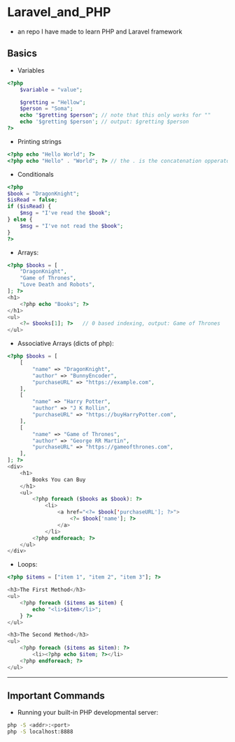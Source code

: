 # Laravel_and_PHP

- an repo I have made to learn PHP and Laravel framework

## Basics

- Variables

```php
<?php
    $variable = "value";

    $gretting = "Hellow";
    $person = "Soma";
    echo "$gretting $person"; // note that this only works for ""
    echo '$gretting $person'; // output: $gretting $person
?>
```

- Printing strings

```php
<?php echo "Hello World"; ?>
<?php echo "Hello" . "World"; ?> // the . is the concatenation opperator in php

```

- Conditionals

```php
<?php
$book = "DragonKnight";
$isRead = false;
if ($isRead) {
    $msg = "I've read the $book";
} else {
    $msg = "I've not read the $book";
}
?>
```

- Arrays:

```php
<?php $books = [
    "DragonKnight",
    "Game of Thrones",
    "Love Death and Robots",
]; ?>
<h1>
    <?php echo "Books"; ?>
</h1>
<ul>
    <?= $books[1]; ?>   // 0 based indexing, output: Game of Thrones
</ul>
```

- Associative Arrays (dicts of php):

```php
<?php $books = [
    [
        "name" => "DragonKnight",
        "author" => "BunnyEncoder",
        "purchaseURL" => "https://example.com",
    ],
    [
        "name" => "Harry Potter",
        "author" => "J K Rollin",
        "purchaseURL" => "https://buyHarryPotter.com",
    ],
    [
        "name" => "Game of Thrones",
        "author" => "George RR Martin",
        "purchaseURL" => "https://gameofthrones.com",
    ],
]; ?>
<div>
    <h1>
        Books You can Buy
    </h1>
    <ul>
        <?php foreach ($books as $book): ?>
            <li>
                <a href="<?= $book['purchaseURL']; ?>">
                    <?= $book['name']; ?>
                </a>
            </li>
        <?php endforeach; ?>
    </ul>
</div>
```

- Loops:

```php
<?php $items = ["item 1", "item 2", "item 3"]; ?>

<h3>The First Method</h3>
<ul>
    <?php foreach ($items as $item) {
        echo "<li>$item</li>";
    } ?>
</ul>

<h3>The Second Method</h3>
<ul>
    <?php foreach ($items as $item): ?>
        <li><?php echo $item; ?></li>
    <?php endforeach; ?>
</ul>
```

---

## Important Commands

- Running your built-in PHP developmental server:

```bash
php -S <addr>:<port>
php -S localhost:8888
```
